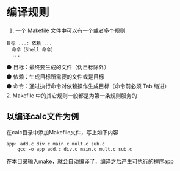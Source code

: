 # 编译规则
1. 一个 Makefile 文件中可以有一个或者多个规则  
```
目标 ...: 依赖 ...  
  命令（Shell 命令）  
  ...  
```
  ⚫ 目标：最终要生成的文件（伪目标除外）  
  ⚫ 依赖：生成目标所需要的文件或是目标  
  ⚫ 命令：通过执行命令对依赖操作生成目标（命令前必须 Tab 缩进）  
2. Makefile 中的其它规则一般都是为第一条规则服务的  

## 以编译calc文件为例
在calc目录中添加Makefile文件，写上如下内容
```
app: add.c div.c main.c mult.c sub.c
	gcc -o app add.c div.c main.c mult.c sub.c
```
在本目录输入make，就会自动编译了，编译之后产生可执行的程序app
